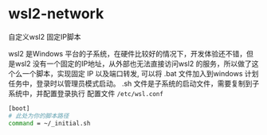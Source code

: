 # wsl2-network
自定义wsl2 固定IP脚本

wsl2 是Windows 平台的子系统，在硬件比较好的情况下，开发体验还不错，但是wsl2 没有一个固定的IP地址，从外部也无法直接访问wsl2 的服务，所以做了这个么一个脚本，实现固定 IP 以及端口转发,
可以将
.bat 文件加入到windows 计划任务中，登录时以管理员模式启动。
.sh 文件是子系统的启动文件，需要复制到子系统中，并配置登录执行
配置文件 `/etc/wsl.conf`
``` bash
[boot]
# 此处为你的脚本路径
command = ~/_initial.sh
```
